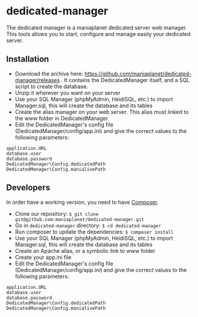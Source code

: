 dedicated-manager
=================
The dedicated manager is a maniaplanet dedicated server web manager.
This tools allows you to start, configure and manage easily your dedicated server.

Installation
------------
* Download the archive here: https://github.com/maniaplanet/dedicated-manager/releases . It contains the DedicatedManager itself, and a SQL script to create the database.
* Unzip it wherever you want on your server
* Use your SQL Manager (phpMyAdmin, HeidiSQL, etc.) to import Manager.sql, this will create the database and its tables
* Create the alias manager on your web server. This alias must linked to the www folder in DedicatedManager
* Edit the DedicatedManager's config file (DedicatedManager/config/app.ini) and give the correct values to the following parameters:
```
application.URL
database.user
database.password
DedicatedManager\Config.dedicatedPath
DedicatedManager\Config.manialivePath
```

Developers
-----------
In order have a working version, you need to have [Composer](https://getcomposer.org/).

* Clone our repository: `$ git clone git@github.com:maniaplanet/dedicated-manager.git`
* Go in `dedicated-manager` directory: `$ cd dedicated-manager`
* Run composer to update the dependencies: `$ composer install`
* Use your SQL Manager (phpMyAdmin, HeidiSQL, etc.) to import Manager.sql, this will create the database and its tables
* Create an Apache alias, or a symbolic link to www folder
* Create your app.ini file
* Edit the DedicatedManager's config file (DedicatedManager/config/app.ini) and give the correct values to the following parameters:
```
application.URL
database.user
database.password
DedicatedManager\Config.dedicatedPath
DedicatedManager\Config.manialivePath
```
